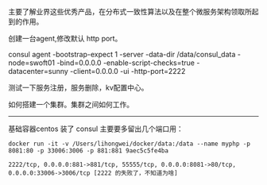 主要了解业界这些优秀产品，在分布式一致性算法以及在整个微服务架构领取所起到的作用。


创建一台agent,修改默认 http port。

consul agent -bootstrap-expect 1 -server -data-dir /data/consul_data -node=swoft01 -bind=0.0.0.0  -enable-script-checks=true -datacenter=sunny -client=0.0.0.0 -ui -http-port=2222


测试一下服务注册，服务删除，kv配置中心。


如何搭建一个集群。集群之间如何工作。


-----


基础容器centos 装了 consul 主要要多留出几个端口用：

	docker run -it -v /Users/lihongwei/docker/data:/data --name myphp -p 8081:80 -p 33006:3006 -p 881:881 9aec5c5fe4ba	

	2222/tcp, 0.0.0.0:881->881/tcp, 55555/tcp, 0.0.0.0:8081->80/tcp, 0.0.0.0:33006->3006/tcp [2222 的失败了，不知道为啥]



